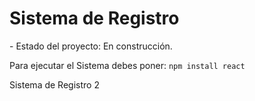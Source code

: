 <h1> Sistema de Registro </h1>
- Estado del proyecto: En construcción.

Para ejecutar el Sistema debes poner:
```npm install react ``` 

Sistema de Registro 2
